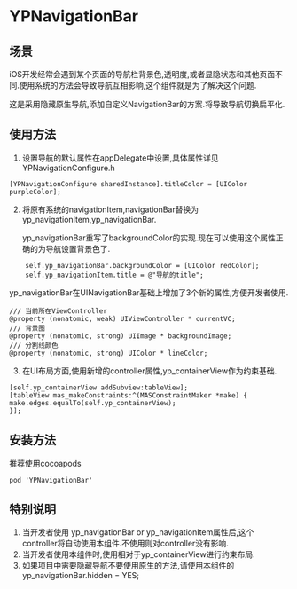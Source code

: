 # YPNavigationBar

## 场景
iOS开发经常会遇到某个页面的导航栏背景色,透明度,或者显隐状态和其他页面不同.使用系统的方法会导致导航互相影响,这个组件就是为了解决这个问题.

这是采用隐藏原生导航,添加自定义NavigationBar的方案.将导致导航切换扁平化.

## 使用方法
1. 设置导航的默认属性在appDelegate中设置,具体属性详见 YPNavigationConfigure.h
```
[YPNavigationConfigure sharedInstance].titleColor = [UIColor purpleColor];
```

2. 将原有系统的navigationItem,navigationBar替换为yp_navigationItem,yp_navigationBar.

   yp_navigationBar重写了backgroundColor的实现.现在可以使用这个属性正确的为导航设置背景色了.

```
    self.yp_navigationBar.backgroundColor = [UIColor redColor];
    self.yp_navigationItem.title = @"导航的title";
```

yp_navigationBar在UINavigationBar基础上增加了3个新的属性,方便开发者使用.

```
/// 当前所在ViewController
@property (nonatomic, weak) UIViewController * currentVC;
/// 背景图
@property (nonatomic, strong) UIImage * backgroundImage;
/// 分割线颜色
@property (nonatomic, strong) UIColor * lineColor;
```

3. 在UI布局方面,使用新增的controller属性,yp_containerView作为约束基础.

```
[self.yp_containerView addSubview:tableView];
[tableView mas_makeConstraints:^(MASConstraintMaker *make) {
make.edges.equalTo(self.yp_containerView);
}];
```

## 安装方法

推荐使用cocoapods

```
pod 'YPNavigationBar'
```

## 特别说明

1. 当开发者使用 yp_navigationBar or  yp_navigationItem属性后,这个controller将自动使用本组件.不使用则对controller没有影响.
2. 当开发者使用本组件时,使用相对于yp_containerView进行约束布局.
3. 如果项目中需要隐藏导航不要使用原生的方法,请使用本组件的yp_navigationBar.hidden = YES;